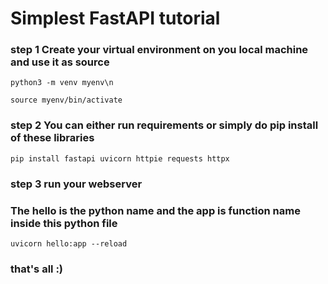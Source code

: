 # Simplest FastAPI tutorial

### step 1 Create your virtual environment on you local machine  and use it as source 
`python3 -m venv myenv\n`


`source myenv/bin/activate`


### step 2 You can either run requirements or simply do pip install  of these libraries

`pip install fastapi uvicorn httpie requests httpx`
### step 3 run  your webserver 

### The hello is the python name and the app is function name inside this python file

`uvicorn hello:app --reload`


### that's all :)
